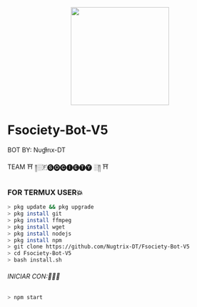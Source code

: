 <p align="center">
<img src="https://media.giphy.com/media/L4m5Lu3sA7SIU/giphy.gif" width="220" height="220"/>
</p>

# Fsociety-Bot-V5

BOT BY: Nυɠƚɾιx-DT

TEAM  ⛩ ️༎░🇫🅢🅞🅒🅘🅔🅣🅨 ░༎ ⛩

### FOR TERMUX USER💥

```bash
> pkg update && pkg upgrade
> pkg install git
> pkg install ffmpeg
> pkg install wget
> pkg install nodejs
> pkg install npm
> git clone https://github.com/Nugtrix-DT/Fsociety-Bot-V5
> cd Fsociety-Bot-V5
> bash install.sh
```
###### INICIAR CON:🏃🏻‍♂️
```bash
> npm start
```
